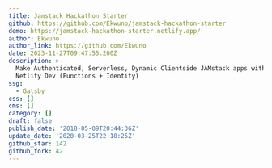 ```yaml
---
title: Jamstack Hackathon Starter
github: https://github.com/Ekwuno/jamstack-hackathon-starter
demo: https://jamstack-hackathon-starter.netlify.app/
author: Ekwuno
author_link: https://github.com/Ekwuno
date: 2023-11-27T09:47:55.200Z
description: >-
  Make Authenticated, Serverless, Dynamic Clientside JAMstack apps with Gatsby +
  Netlify Dev (Functions + Identity)
ssg:
  - Gatsby
css: []
cms: []
category: []
draft: false
publish_date: '2018-05-09T20:44:36Z'
update_date: '2020-03-25T22:18:25Z'
github_star: 142
github_fork: 42
---
```

